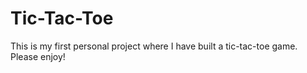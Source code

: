# Tic-Tac-Toe
This is my first personal project where I have built a tic-tac-toe game. Please enjoy!
